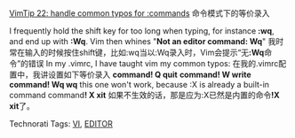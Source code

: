 <html><body><div><a href="http://vim.sourceforge.net/tip_view.php?tip_id=22">VimTip 22: handle common typos for :commands</a>
命令模式下的等价录入

I frequently hold the shift key for too long when typing, for instance<span style="font-weight:bold;"> :wq</span>, and end up with <span style="font-weight:bold;">:Wq</span>. Vim then whines "<span style="font-weight:bold;">Not an editor command: Wq</span>"
我时常在输入的时候按住shift键，比如:wq当以:Wq录入时，Vim会提示“无<span style="font-weight:bold;">:Wq</span>命令”的错误
In my .vimrc, I have taught vim my common typos:
在我的.vimrc配置中，我讲设置如下等价录入
<span style="font-weight:bold;">command! Q quit</span>
<span style="font-weight:bold;">command! W write</span>
<span style="font-weight:bold;">command! Wq wq</span>
this one won't work, because :X is already a built-in command command<span style="font-weight:bold;">! X xit</span>
如果不生效的话，那是应为:X已然是内置的命令<span style="font-weight:bold;">!X</span> <span style="font-weight:bold;">xit</span>了。


Technorati Tags: <a href="http://technorati.com/tag/VI" rel="tag">VI</a>, <a href="http://technorati.com/tag/EDITOR" rel="tag">EDITOR</a></div></body></html>